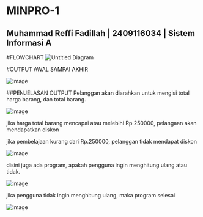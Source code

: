 # MINPRO-1
## Muhammad Reffi Fadillah | 2409116034 | Sistem Informasi A

#FLOWCHART
![Untitled Diagram](https://github.com/user-attachments/assets/66a8e357-656b-4da0-860e-d709f5b1e03a)


#OUTPUT AWAL SAMPAI AKHIR


![image](https://github.com/user-attachments/assets/11109de5-0e64-4d8f-a6ba-53873f86a1a6)




##PENJELASAN OUTPUT
Pelanggan akan diarahkan untuk mengisi total harga barang, dan total barang. 


![image](https://github.com/user-attachments/assets/f76796ce-88db-4145-9e6b-fe8363c62fc5)


jika harga total barang mencapai atau melebihi Rp.250000, pelangaan akan mendapatkan diskon

jika pembelajaan kurang dari Rp.250000, pelanggan tidak mendapat diskon


![image](https://github.com/user-attachments/assets/7572314b-8d9b-4338-959a-c3f75aba9efc)

disini juga ada program, apakah pengguna ingin menghitung ulang atau tidak.


![image](https://github.com/user-attachments/assets/8ec62cba-ca8c-4f9f-87ec-dffe2b1d9dad)

jika pengguna tidak ingin menghitung ulang, maka program selesai 


![image](https://github.com/user-attachments/assets/13f45712-88b4-4cd4-9af2-dee9e499ed75)






